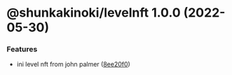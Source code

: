 # @shunkakinoki/levelnft 1.0.0 (2022-05-30)

### Features

- ini level nft from john palmer ([8ee20f0](https://github.com/shunkakinoki/contracts/commit/8ee20f060e0e6616ce0f91a7bbb8bbfcc2e08691))
